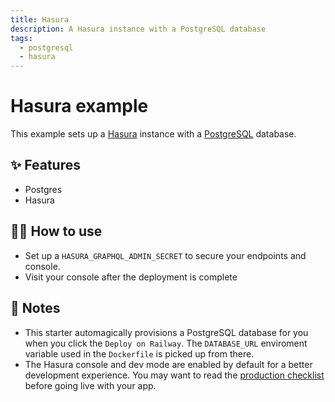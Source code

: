 ```yaml
---
title: Hasura
description: A Hasura instance with a PostgreSQL database
tags:
  - postgresql
  - hasura
---
```


# Hasura example

This example sets up a [Hasura](https://hasura.io/opensource/) instance with a [PostgreSQL](https://www.postgresql.org/) database.

## ✨ Features

- Postgres
- Hasura

## 💁‍♀️ How to use

- Set up a `HASURA_GRAPHQL_ADMIN_SECRET` to secure your endpoints and console.
- Visit your console after the deployment is complete

## 📝 Notes

- This starter automagically provisions a PostgreSQL database for you when you click the `Deploy on Railway`. The `DATABASE_URL` enviroment variable used in the `Dockerfile` is picked up from there.
- The Hasura console and dev mode are enabled by default for a better development experience. You may want to read the [production checklist](https://hasura.io/docs/latest/graphql/core/deployment/production-checklist.html) before going live with your app.
